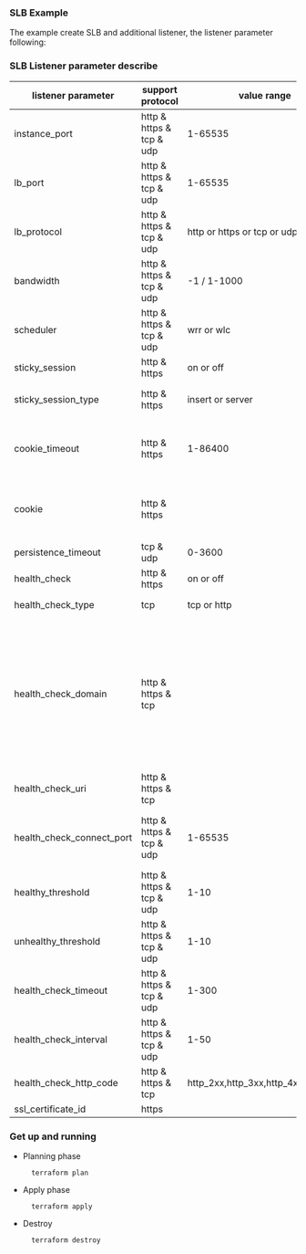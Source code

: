 ### SLB Example

The example create SLB and additional listener, the listener parameter following:

### SLB Listener parameter describe
listener parameter | support protocol | value range | remark |
------------- | ------------- | ------------- |  ------------- |
instance_port | http & https & tcp & udp | 1-65535 | the ecs instance port |
lb_port | http & https & tcp & udp | 1-65535 | the slb linstener port |
lb_protocol | http & https & tcp & udp | http or https or tcp or udp | |
bandwidth | http & https & tcp & udp | -1 / 1-1000 | |
scheduler | http & https & tcp & udp | wrr or wlc | |
sticky_session | http & https | on or off | |
sticky_session_type | http & https | insert or server | if sticky_session is on, the value must have|
cookie_timeout | http & https | 1-86400  | if sticky_session is on and sticky_session_type is insert, the value must have|
cookie | http & https |   | if sticky_session is on and sticky_session_type is server, the value must have|
persistence_timeout | tcp & udp | 0-3600 | |
health_check | http & https | on or off | | TCP and UDP listener's HealthCheck is always on
health_check_type | tcp | tcp or http | if health_check is on, the value must have |
health_check_domain | http & https & tcp | | one string which length is 1-80 and only allow letters, digits, '-' and '.' characters. When it is not set or empty,  Server Load Balancer uses the private network IP address of each backend server as Domain used for health check  |
health_check_uri | http & https & tcp |  | example: /aliyun. if health_check is on, the value must have |
health_check_connect_port | http & https & tcp & udp | 1-65535 | If the parameter is not set, the backend server port (BackendServerPort) will be used. |
healthy_threshold | http & https & tcp & udp | 1-10 | default to 3 when the health_check is on |
unhealthy_threshold | http & https & tcp & udp | 1-10 | default to 3 when the health_check is on |
health_check_timeout | http & https & tcp & udp | 1-300 | default to 5 when the health_check is on |
health_check_interval | http & https & tcp & udp | 1-50 | default to 2 when the health_check is on |
health_check_http_code | http & https & tcp | http_2xx,http_3xx,http_4xx,http_5xx | default to http_2xx when the health_check is on |
ssl_certificate_id | https |  |  |

### Get up and running

* Planning phase

		terraform plan 

* Apply phase

		terraform apply 


* Destroy 

		terraform destroy